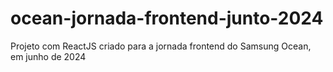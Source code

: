 # ocean-jornada-frontend-junto-2024
Projeto com ReactJS criado para a jornada frontend do Samsung Ocean, em junho de 2024
